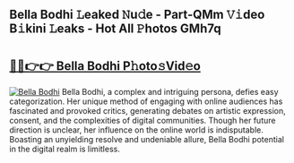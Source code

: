 ## Bella Bodhi 𝙻eaked 𝙽u𝚍e - Part-QMm 𝚅𝚒deo B𝚒kini 𝙻eaks - Hot All 𝙿hotos GMh7q

# <h2><a href="http://ld0ikf.urlbe.top/?page=Bella+Bodhi">🔗🔗👉👉 Bella Bodhi P𝚑oto𝚜Vid𝚎o</a></h2>

[![Bella Bodhi](https://i.imgur.com/eBuTRDB.gif)](http://ld0ikf.urlbe.top/?page=Bella+Bodhi)
Bella Bodhi, a complex and intriguing persona, defies easy categorization. Her unique method of engaging with online audiences has fascinated and provoked critics, generating debates on artistic expression, consent, and the complexities of digital communities. Though her future direction is unclear, her influence on the online world is indisputable. Boasting an unyielding resolve and undeniable allure, Bella Bodhi potential in the digital realm is limitless.
